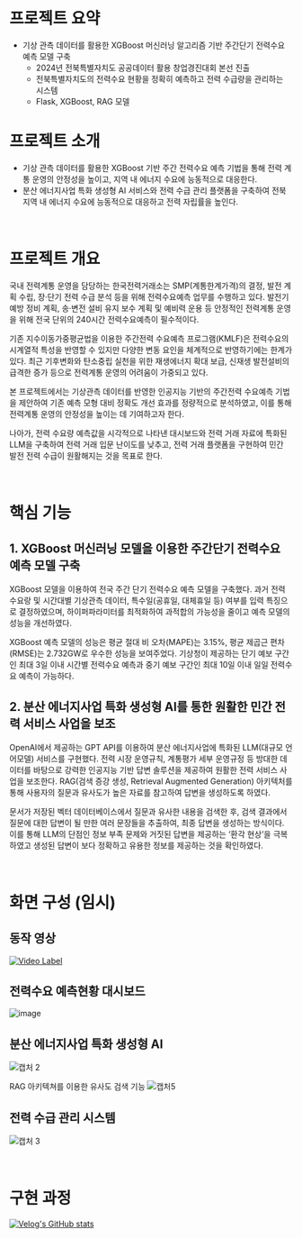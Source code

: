 # 프로젝트 요약

- 기상 관측 데이터를 활용한 XGBoost 머신러닝 알고리즘 기반 주간단기 전력수요 예측 모델 구축
    - 2024년 전북특별자치도 공공데이터 활용 창업경진대회 본선 진출
    - 전북특별자치도의 전력수요 현황을 정확히 예측하고 전력 수급량을 관리하는 시스템
    - Flask, XGBoost, RAG 모델

# 프로젝트 소개

- 기상 관측 데이터를 활용한 XGBoost 기반 주간 전력수요 예측 기법을 통해 전력 계통 운영의 안정성을 높이고, 지역 내 에너지 수요에 능동적으로 대응한다.
- 분산 에너지사업 특화 생성형 AI 서비스와 전력 수급 관리 플랫폼을 구축하여 전북 지역 내 에너지 수요에 능동적으로 대응하고 전력 자립률을 높인다.

</br>

# 프로젝트 개요

국내 전력계통 운영을 담당하는 한국전력거래소는 SMP(계통한계가격)의 결정, 발전 계획 수립, 장·단기 전력 수급 분석 등을 위해 전력수요예측 업무를 수행하고 있다.
발전기 예방 정비 계획, 송·변전 설비 유지 보수 계획 및 예비력 운용 등 안정적인 전력계통 운영을 위해 전국 단위의 240시간 전력수요예측이 필수적이다.

기존 지수이동가중평균법을 이용한 주간전력 수요예측 프로그램(KMLF)은 전력수요의 시계열적 특성을 반영할 수 있지만 다양한 변동 요인을 체계적으로 반영하기에는 한계가 있다. 
최근 기후변화와 탄소중립 실천을 위한 재생에너지 확대 보급, 신재생 발전설비의 급격한 증가 등으로 전력계통 운영의 어려움이 가중되고 있다.

본 프로젝트에서는 기상관측 데이터를 반영한 인공지능 기반의 주간전력 수요예측 기법을 제안하여 기존 예측 모형 대비 정확도 개선 효과를 정량적으로 분석하였고, 이를 통해 전력계통 운영의 안정성을 높이는 데 기여하고자 한다.  

나아가, 전력 수요량 예측값을 시각적으로 나타낸 대시보드와 전력 거래 자료에 특화된 LLM을 구축하여 전력 거래 입문 난이도를 낮추고, 전력 거래 플랫폼을 구현하여 민간 발전 전력 수급이 원활해지는 것을 목표로 한다.

</br>

# 핵심 기능

## 1. XGBoost 머신러닝 모델을 이용한 주간단기 전력수요 예측 모델 구축

XGBoost 모델을 이용하여 전국 주간 단기 전력수요 예측 모델을 구축했다. 과거 전력수요랑 및 시간대별 기상관측 데이터, 특수일(공휴일, 대체휴일 등) 여부를 입력 특징으로 결정하였으며, 
하이퍼파라미터를 최적화하여 과적합의 가능성을 줄이고 예측 모델의 성능을 개선하였다. 


XGBoost 예측 모델의 성능은 평균 절대 비 오차(MAPE)는 3.15%, 평균 제곱근 편차(RMSE)는 2.732GW로 우수한 성능을 보여주었다. 
기상청이 제공하는 단기 예보 구간인 최대 3일 이내 시간별 전력수요 예측과 중기 예보 구간인 최대 10일 이내 일일 전력수요 예측이 가능하다. 

## 2. 분산 에너지사업 특화 생성형 AI를 통한 원활한 민간 전력 서비스 사업을 보조

OpenAI에서 제공하는 GPT API를 이용하여 분산 에너지사업에 특화된 LLM(대규모 언어모델) 서비스를 구현했다. 전력 시장 운영규칙, 계통평가 세부 운영규정 등 방대한 데이터를 바탕으로 강력한 인공지능 기반 답변 솔루션을 제공하여 원활한 전력 서비스 사업을 보조한다. RAG(검색 증강 생성, Retrieval Augmented Generation) 아키텍처를 통해 사용자의 질문과 유사도가 높은 자료를 참고하여 답변을 생성하도록 하였다. 

문서가 저장된 벡터 데이터베이스에서 질문과 유사한 내용을 검색한 후, 검색 결과에서 질문에 대한 답변이 될 만한 여러 문장들을 추출하여, 최종 답변을 생성하는 방식이다. 
이를 통해 LLM의 단점인 정보 부족 문제와 거짓된 답변을 제공하는 ‘환각 현상’을 극복하였고 생성된 답변이 보다 정확하고 유용한 정보를 제공하는 것을 확인하였다.

</br>

# 화면 구성 (임시)

## 동작 영상

[![Video Label](http://img.youtube.com/vi/9GiX0EYV9-M/0.jpg)](https://youtu.be/9GiX0EYV9-M)


## 전력수요 예측현황 대시보드

![image](https://github.com/jimins5042/Power_Consumption_Dashboard/assets/28335699/a99566b8-64bd-4620-be80-3dfaf7266c7b)


## 분산 에너지사업 특화 생성형 AI

![캡처 2](https://github.com/jimins5042/Power_Consumption_Dashboard/assets/28335699/069ca730-49e6-46cc-b646-3d5eb8a6fd2e)

RAG 아키텍쳐를 이용한 유사도 검색 기능
![캡처5](https://github.com/jimins5042/Power_Consumption_Dashboard/assets/28335699/accd671d-9779-4fe7-a2b8-06268daec60d)


## 전력 수급 관리 시스템

![캡처 3](https://github.com/jimins5042/Power_Consumption_Dashboard/assets/28335699/0b75d8c2-2e3e-47d6-910c-5df4c8d4cd49)

<br>

# 구현 과정

[![Velog's GitHub stats](https://velog-readme-stats.vercel.app/api?name=2jooin1207&slug=전력수급현황-예측-및-관리-시스템-만들기-개요)](https://velog.io/@2jooin1207/series/%EC%A0%84%EB%A0%A5%EC%88%98%EA%B8%89%ED%98%84%ED%99%A9-%EC%98%88%EC%B8%A1-%EB%B0%8F-%EA%B4%80%EB%A6%AC-%EC%8B%9C%EC%8A%A4%ED%85%9C-%EB%A7%8C%EB%93%A4%EA%B8%B0)
<br>
